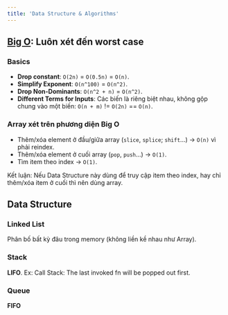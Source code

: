 ```yaml
---
title: 'Data Structure & Algorithms'
---
```


## [Big O](https://www.bigocheatsheet.com/): Luôn xét đến worst case

### Basics

- **Drop constant**: `O(2n)` = `O(0.5n)` = `O(n)`.
- **Simplify Exponent**: `O(n^100)` = `O(n^2)`.
- **Drop Non-Dominants**: `O(n^2 + n)` = `O(n^2)`.
- **Different Terms for Inputs**: Các biến là riêng biệt nhau, không gộp chung vào một biến: `O(n + m)` != `O(2n)` == `O(n)`.

### Array xét trên phương diện Big O

- Thêm/xóa element ở đầu/giữa array (`slice`, `splice`; `shift`...) &rarr; `O(n)` vì phải reindex.
- Thêm/xóa element ở cuối array (`pop`, `push`...) &rarr; `O(1)`.
- Tìm item theo index &rarr; `O(1)`.

Kết luận: Nếu Data Structure này dùng để truy cập item theo index, hay chỉ thêm/xóa item ở cuối thì nên dùng array.

## Data Structure

### Linked List

Phân bố bất kỳ đâu trong memory (không liền kề nhau như Array).

### Stack

**LIFO**. Ex: Call Stack: The last invoked fn will be popped out first.

### Queue

**FIFO**
